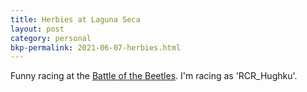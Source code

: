 ```yaml
---
title: Herbies at Laguna Seca
layout: post
category: personal
bkp-permalink: 2021-06-07-herbies.html
---
```


Funny racing at the [Battle of the Beetles](https://youtu.be/3a2qb_FMqSg). I'm racing as 'RCR_Hughku'.

